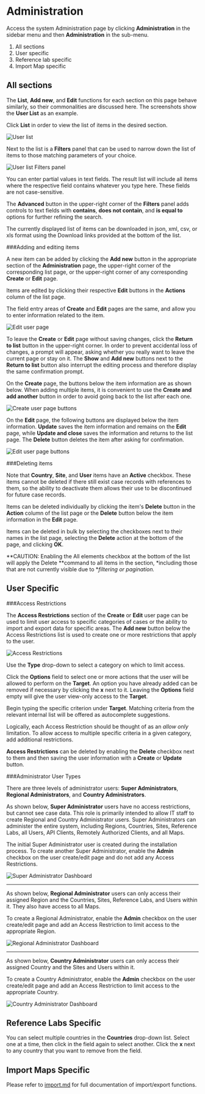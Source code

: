 Administration
==============

Access the system Administration page by clicking **Administration** in the sidebar menu and then
**Administration** in the sub-menu.

1. All sections
2. User specific
3. Reference lab specific
4. Import Map specific

All sections
------------

The **List**, **Add new**, and **Edit** functions for each section on this page behave similarly, so
their commonalities are discussed here. The screenshots show the **User List** as an example.

Click **List** in order to view the list of items in the desired section.

![User list](images/userList.png)

Next to the list is a **Filters** panel that can be used to narrow down the list of items to those
matching parameters of your choice.

![User list Filters panel](images/userListFiltersPanel.png)

You can enter partial values in text fields. The result list will include all items where the
respective field contains whatever you type here. These fields are not case-sensitive.

The **Advanced** button in the upper-right corner of the **Filters** panel adds controls to text
fields with **contains**, **does not contain**, and **is equal to** options for further refining the
search.

The currently displayed list of items can be downloaded in json, xml, csv, or xls format using the
Download links provided at the bottom of the list.

###Adding and editing items

A new item can be added by clicking the **Add new** button in the appropriate section of the
**Administration** page, the upper-right corner of the corresponding list page, or the upper-right
corner of any corresponding **Create** or **Edit** page.

Items are edited by clicking their respective **Edit** buttons in the **Actions** column of the list
page.

The field entry areas of **Create** and **Edit** pages are the same, and allow you to enter
information related to the item.

![Edit user page](images/editUserPage.png)

To leave the **Create** or **Edit** page without saving changes, click the **Return to list** button
in the upper-right corner. In order to prevent accidental loss of changes, a prompt will appear,
asking whether you really want to leave the current page or stay on it. The **Show** and **Add new**
buttons next to the **Return to list** button also interrupt the editing process and therefore
display the same confirmation prompt.

On the **Create** page, the buttons below the item information are as shown below. When adding
multiple items, it is convenient to use the **Create and add another** button in order to avoid
going back to the list after each one.

![Create user page buttons](images/createUserPageButtons.png)

On the **Edit** page, the following buttons are displayed below the item information. **Update**
saves the item information and remains on the **Edit** page, while **Update and close** saves the
information and returns to the list page. The **Delete** button deletes the item after asking for
confirmation.

![Edit user page buttons](images/editUserPageButtons.png)

###Deleting items

Note that **Country**, **Site**, and **User** items have an **Active** checkbox. These items cannot
be deleted if there still exist case records with references to them, so the ability to deactivate
them allows their use to be discontinued for future case records.

Items can be deleted individually by clicking the item's **Delete** button in the **Action** column
of the list page or the **Delete** button below the item information in the **Edit** page.

Items can be deleted in bulk by selecting the checkboxes next to their names in the list page,
selecting the **Delete** action at the bottom of the page, and clicking **OK**.

**CAUTION: Enabling the All elements checkbox at the bottom of the list will apply the Delete
**command to all items in the section, *including those that are not currently visible due to
**filtering or pagination.*

User Specific
-------------

###Access Restrictions

The **Access Restrictions** section of the **Create** or **Edit** user page can be used to limit
user access to specific categories of cases or the ability to import and export data for specific
areas. The **Add new** button below the Access Restrictions list is used to create one or more
restrictions that apply to the user.

![Access Restrictions](images/accessRestrictions.png)

Use the **Type** drop-down to select a category on which to limit access.

Click the **Options**
field to select one or more actions that the user will be allowed to perform on the **Target**. An
option you have already added can be removed if necessary by clicking the **x** next to it. Leaving
the **Options** field empty will give the user view-only access to the **Target**.

Begin typing the specific criterion under **Target**. Matching criteria from the relevant internal
list will be offered as autocomplete suggestions.

Logically, each Access Restriction should be thought of as an *allow only* limitation. To allow
access to multiple specific criteria in a given category, add additional restrictions.

**Access Restrictions** can be deleted by enabling the **Delete** checkbox next to them and then
saving the user information with a **Create** or **Update** button.

###Administrator User Types

There are three levels of administrator users: **Super Administrators**, **Regional
Administrators**, and **Country Administrators**.

As shown below, **Super Administrator** users have no access restrictions, but cannot see case data.
This role is primarily intended to allow IT staff to create Regional and Country Administrator
users. Super Administrators can administer the entire system, including Regions, Countries, Sites,
Reference Labs, all Users, API Clients, Remotely Authorized Clients, and all Maps.

The initial Super Administrator user is created during the installation process. To create another
Super Administrator, enable the **Admin** checkbox on the user create/edit page and do not add any
Access Restrictions.

![Super Administrator Dashboard](images/superAdminDashboard.png)

---

As shown below, **Regional Administrator** users can only access their assigned Region and the
Countries, Sites, Reference Labs, and Users within it. They also have access to all Maps.

To create a Regional Administrator, enable the **Admin** checkbox on the user create/edit page and
add an Access Restriction to limit access to the appropriate Region.

![Regional Administrator Dashboard](images/regionalAdminDashboard.png)

---

As shown below, **Country Administrator** users can only access their assigned Country and the Sites
and Users within it.

To create a Country Administrator, enable the **Admin** checkbox on the user create/edit page and
add an Access Restriction to limit access to the appropriate Country.

![Country Administrator Dashboard](images/countryAdminDashboard.png)

Reference Labs Specific
-----------------------

You can select multiple countries in the **Countries** drop-down list. Select one at a time, then
click in the field again to select another. Click the **x** next to any country that you want to
remove from the field.

Import Maps Specific
--------------------

Please refer to [import.md](import.md) for full documentation of import/export functions.
